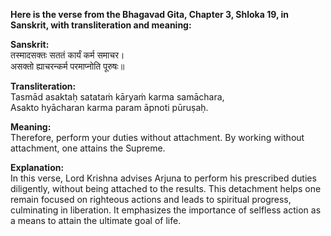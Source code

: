 **Here is the verse from the Bhagavad Gita, Chapter 3, Shloka 19, in Sanskrit, with transliteration and meaning:**

**Sanskrit:**     
तस्मादसक्तः सततं कार्यं कर्म समाचर।                
असक्तो ह्याचरन्कर्म परमाप्नोति पूरुषः॥                       

**Transliteration:**        
Tasmād asaktaḥ satataṁ kāryaṁ karma samāchara,                       
Asakto hyācharan karma param āpnoti pūruṣaḥ.                                        

**Meaning:**                             
Therefore, perform your duties without attachment. By working without attachment, one attains the Supreme.                        

**Explanation:**                        
In this verse, Lord Krishna advises Arjuna to perform his prescribed duties diligently, without being attached to the results. This detachment helps one remain focused on righteous actions and leads to spiritual progress, culminating in liberation. It emphasizes the importance of selfless action as a means to attain the ultimate goal of life.
